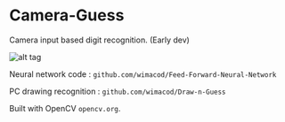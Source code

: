 # Camera-Guess

Camera input based digit recognition. (Early dev)

![alt tag](http://i.imgur.com/uvEeY2s.png)

Neural network code : 
`github.com/wimacod/Feed-Forward-Neural-Network`

PC drawing recognition : 
`github.com/wimacod/Draw-n-Guess`

Built with OpenCV `opencv.org`.
